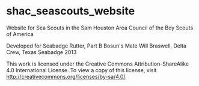 shac_seascouts_website
======================

Website for Sea Scouts in the Sam Houston Area Council of the Boy Scouts of America

Developed for Seabadge Rutter, Part B
Bosun's Mate Will Braswell, Delta Crew, Texas Seabadge 2013

This work is licensed under the Creative Commons Attribution-ShareAlike 4.0 International License. To view a copy of this license, visit http://creativecommons.org/licenses/by-sa/4.0/.
